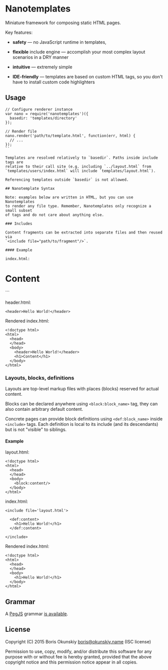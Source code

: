 # Nanotemplates

Miniature framework for composing static HTML pages.

Key features:

  * **safety** — no JavaScript runtime in templates,

  * **flexible** include engine — accomplish your most complex layout scenarios
    in a DRY manner

  * **intuitive** — extremely simple

  * **IDE-friendly** — templates are based on custom HTML tags, so you don't have
    to install custom code highlighters

## Usage

```
// Configure renderer instance
var nano = require('nanotemplates')({
  basedir: 'templates/directory'
});

// Render file
nano.render('path/to/template.html', function(err, html) {
  // ...
});
``

Templates are resolved relatively to `basedir`. Paths inside include tags are
relative to their call site (e.g. including `../layout.html` from
`templates/users/index.html` will include `templates/layout.html`).

Referencing templates outside `basedir` is not allowed.

## Nanotemplate Syntax

Note: examples below are written in HTML, but you can use Nanotemplates
to render any file type. Remember, Nanotemplates only recognize a small subset
of tags and do not care about anything else.

### Includes

Content fragments can be extracted into separate files and then reused via
`<include file="path/to/fragment"/>`.

#### Example

index.html:

```
<!doctype html>
<html>
  <head>
  </head>
  <body>
    <include file='header.html'/>
    <h1>Content</h1>
  </body>
</html>
```

header.html:

```
<header>Hello World!</header>
```

Rendered index.html:

```
<!doctype html>
<html>
  <head>
  </head>
  <body>
    <header>Hello World!</header>
    <h1>Content</h1>
  </body>
</html>
```

### Layouts, blocks, definitions

Layouts are top-level markup files with places (blocks) reserved for actual content.

Blocks can be declared anywhere using `<block:block_name>` tag, they can also contain
arbitrary default content.

Concrete pages can provide block definitions using `<def:block_name>` inside
`<include>` tags. Each definition is local to its include (and its descendants)
but is not "visible" to siblings.

#### Example

layout.html:

```
<!doctype html>
<html>
  <head>
  </head>
  <body>
    <block:content/>
  </body>
</html>
```

index.html:

```
<include file='layout.html'>

  <def:content>
    <h1>Hello World!</h1>
  </def:content>

</include>
```

Rendered index.html:

```
<!doctype html>
<html>
  <head>
  </head>
  <body>
    <h1>Hello World!</h1>
  </body>
</html>
```

## Grammar

A [PegJS](http://pegjs.org) grammar [is available](https://github.com/inca/nanotemplates/tree/master/grammar/template.peg).

## License

Copyright (C) 2015 Boris Okunskiy <boris@okunskiy.name> (ISC license)

Permission to use, copy, modify, and/or distribute this software for any purpose with or without fee is hereby granted, provided that the above copyright notice and this permission notice appear in all copies.
